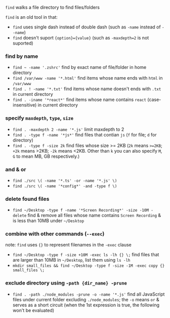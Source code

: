 `find` walks a file directory to find files/folders

`find` is an old tool in that:

- `find` uses single dash instead of double dash (such as `-name` instead of `--name`)
- `find` doesn't suport `{option}={value}` (such as `-maxdepth=2` is not suported)

### find by name

- `find ~ -name '.zshrc'` find by exact name of file/folder in home directory
- `find /var/www -name '*.html'` find items whose name ends with `html` in `/var/www`
- `find . ! -name '*.txt'` find items whose name doesn't ends with `.txt` in current directory
- `find . -iname '*react*'` find items whose name contains `react` (case-insensitive) in current directory

### specify `maxdepth`, `type`, `size`

- `find . -maxdepth 2 -name '*.js'` limit maxdepth to 2
- `find . -type f -name '*js*'` find files that contian `js` (`f` for file; `d` for directory)
- `find . -type f -size 2k` find files whose size >= 2KB (`2k` means `>=2KB`; `+2k` means >2KB; `-2k` means <2KB. Other than `k` you can also specify `M`, `G` to mean MB, GB respectively.)

### and & or

- `find ./src \( -name '*.ts' -or -name '*.js' \)`
- `find ./src \( -name '*config*' -and -type f \)`

### delete found files

- `find ~/Desktop -type f -name '*Screen Recording*' -size -10M -delete` find & remove all files whose name contains `Screen Recording` & is less than 10MB under `~/Desktop`

### combine with other commands (`--exec`)

note: `find` uses `{}` to represent filenames in the `-exec` clause

- `find ~/Desktop -type f -size +10M -exec ls -lh {} \;` find files that are larger than 10MB in `~/Desktop`, list them using `ls -lh`
- `mkdir small_files && find ~/Desktop -type f -size -1M -exec copy {} small_files \;`

### exclude directory using `-path {dir_name} -prune`

- `find . -path ./node_modules -prune -o -name '*.js'` find all JavaScript files under current folder excluding `./node_modules`; the `-o` means `or` & serves as a short circuit (when the 1st expression is true, the following won't be evaluated)
